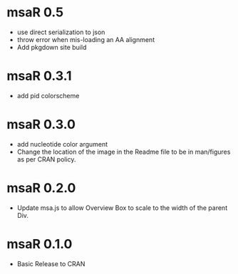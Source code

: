 
# msaR 0.5

- use direct serialization to json
- throw error when mis-loading an AA alignment
- Add pkgdown site build


# msaR 0.3.1
- add pid colorscheme

# msaR 0.3.0 

- add nucleotide color argument
- Change the location of the image in the Readme file to be in man/figures as per CRAN policy.

# msaR 0.2.0 

- Update msa.js to allow Overview Box to scale to the width of the parent Div.

# msaR 0.1.0 

- Basic Release to CRAN